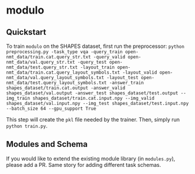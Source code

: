 # modulo

## Quickstart
To train `modulo` on the SHAPES dataset, first run the preprocessor:
`python preprocessing.py -task_type vqa -query_train open-nmt_data/train.cat.query_str.txt -query_valid open-nmt_data/val.query_str.txt -query_test open-nmt_data/test.query_str.txt -layout_train open-nmt_data/train.cat.query_layout_symbols.txt -layout_valid open-nmt_data/val.query_layout_symbols.txt -layout_test open-nmt_data/test.query_layout_symbols.txt -answer_train shapes_dataset/train.cat.output -answer_valid shapes_dataset/val.output -answer_test shapes_dataset/test.output --img_train shapes_dataset/train.cat.input.npy --img_valid shapes_dataset/val.input.npy --img_test shapes_dataset/test.input.npy --batch_size 64 --gpu_support True`

This step will create the `pkl` file needed by the trainer. Then, simply run `python train.py`.

## Modules and Schema
If you would like to extend the existing module library (in `modules.py`), please add a PR. Same story for adding different task schemas.

